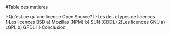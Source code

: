 ﻿#Table des matières 

I-Qu'est ce qu'une licence Open Source?
II-Les deux types de licences
  1)Les licences BSD
	a) Mozillas (NPM)
	b) SUN (CDDL)
  2)Les licences GNU
	a) LGPL
	b) GFDL
III-Conclusion